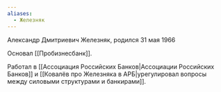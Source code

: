 ```yaml
---
aliases:
  - Железняк
---
```

Александр Дмитриевич Железняк, родился 31 мая 1966

Основал [[Пробизнесбанк]].

Работал в [[Ассоциация Российских Банков|Ассоциации Российских Банков]] и [[Ковалёв про Железняка в АРБ|урегулировал вопросы между силовыми структурами и банкирами]].

